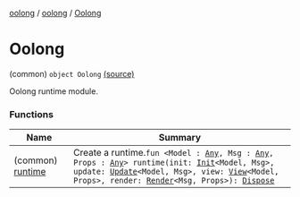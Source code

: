 [oolong](../../index.md) / [oolong](../index.md) / [Oolong](./index.md)

# Oolong

(common) `object Oolong` [(source)](https://github.com/oolong-kt/oolong/tree/master/oolong/src/commonMain/kotlin/oolong/Oolong.kt#L14)

Oolong runtime module.

### Functions

| Name | Summary |
|---|---|
| (common) [runtime](runtime.md) | Create a runtime.`fun <Model : `[`Any`](https://kotlinlang.org/api/latest/jvm/stdlib/kotlin/-any/index.html)`, Msg : `[`Any`](https://kotlinlang.org/api/latest/jvm/stdlib/kotlin/-any/index.html)`, Props : `[`Any`](https://kotlinlang.org/api/latest/jvm/stdlib/kotlin/-any/index.html)`> runtime(init: `[`Init`](../-init.md)`<Model, Msg>, update: `[`Update`](../-update.md)`<Model, Msg>, view: `[`View`](../-view.md)`<Model, Props>, render: `[`Render`](../-render.md)`<Msg, Props>): `[`Dispose`](../-dispose.md) |
